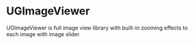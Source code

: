 # UGImageViewer
UGImageViewer is full image view library with built-in zooming effects to each image with image slider.
